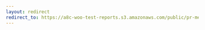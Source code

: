 ```yaml
---
layout: redirect
redirect_to: https://a8c-woo-test-reports.s3.amazonaws.com/public/pr-merge/44575/e2e/index.html
---
```

